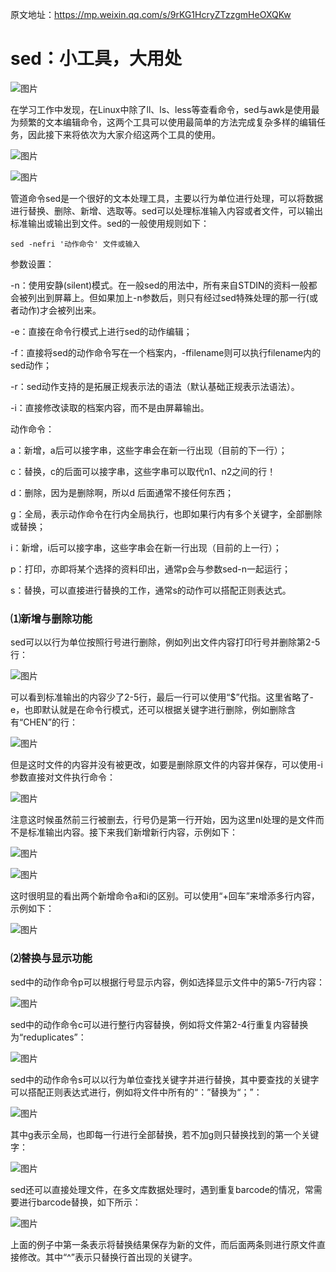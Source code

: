 原文地址：https://mp.weixin.qq.com/s/9rKG1HcryZTzzgmHeOXQKw





# sed：小工具，大用处



![图片](https://mmbiz.qpic.cn/mmbiz_gif/ibj9nANUc6z74QqKQCcRGEhFTHhfr5A1sViar95KE8EmSobNxbBjW0h8GEsK9mo1Y2IsmpkqGEqBQUCe4mNDc2Dg/640?wx_fmt=gif&tp=wxpic&wxfrom=5&wx_lazy=1)

在学习工作中发现，在Linux中除了ll、ls、less等查看命令，sed与awk是使用最为频繁的文本编辑命令，这两个工具可以使用最简单的方法完成复杂多样的编辑任务，因此接下来将依次为大家介绍这两个工具的使用。

![图片](https://mmbiz.qpic.cn/mmbiz_gif/ibj9nANUc6z74QqKQCcRGEhFTHhfr5A1sWcyAwCULico6r5np4ue18U8Yr4yq3aOC3MShw8IELKcyMcia1XbvtWBw/640?wx_fmt=gif&tp=wxpic&wxfrom=5&wx_lazy=1)



![图片](https://mmbiz.qpic.cn/mmbiz_jpg/ibj9nANUc6z74QqKQCcRGEhFTHhfr5A1sEIafuOrcjSSUxru2xUpc1BCu5A5RUpHiahA1JBxWFPviabibZVnPHRG3Q/640?wx_fmt=jpeg&tp=wxpic&wxfrom=5&wx_lazy=1&wx_co=1)



管道命令sed是一个很好的文本处理工具，主要以行为单位进行处理，可以将数据进行替换、删除、新增、选取等。sed可以处理标准输入内容或者文件，可以输出标准输出或输出到文件。sed的一般使用规则如下：

```
sed -nefri '动作命令' 文件或输入
```

参数设置：

-n：使用安静(silent)模式。在一般sed的用法中，所有来自STDIN的资料一般都会被列出到屏幕上。但如果加上-n参数后，则只有经过sed特殊处理的那一行(或者动作)才会被列出来。

-e：直接在命令行模式上进行sed的动作编辑；

-f：直接将sed的动作命令写在一个档案内，-ffilename则可以执行filename内的sed动作；

-r：sed动作支持的是拓展正规表示法的语法（默认基础正规表示法语法）。

-i：直接修改读取的档案内容，而不是由屏幕输出。

动作命令：

a：新增，a后可以接字串，这些字串会在新一行出现（目前的下一行）；

c：替换，c的后面可以接字串，这些字串可以取代n1、n2之间的行！

d：删除，因为是删除啊，所以d 后面通常不接任何东西；

g：全局，表示动作命令在行内全局执行，也即如果行内有多个关键字，全部删除或替换；

i：新增，i后可以接字串，这些字串会在新一行出现（目前的上一行）；

p：打印，亦即将某个选择的资料印出，通常p会与参数sed-n一起运行；

s：替换，可以直接进行替换的工作，通常s的动作可以搭配正则表达式。

### ⑴新增与删除功能

sed可以以行为单位按照行号进行删除，例如列出文件内容打印行号并删除第2-5行：

![图片](https://mmbiz.qpic.cn/mmbiz_png/ibj9nANUc6z6ibAiapdnGgKzF82a5NjaVeGaDwf6y2bQpyt1RQxewq9kQibcvT5t88ia04snuDuMXnMAicmHGK1CFasg/640?wx_fmt=png&tp=wxpic&wxfrom=5&wx_lazy=1&wx_co=1)

可以看到标准输出的内容少了2-5行，最后一行可以使用“$”代指。这里省略了-e，也即默认就是在命令行模式，还可以根据关键字进行删除，例如删除含有“CHEN”的行：

![图片](https://mmbiz.qpic.cn/mmbiz_png/ibj9nANUc6z6ibAiapdnGgKzF82a5NjaVeG7NBs9zTtwfuEj1eItzhHHo5ymWSbWwiaHKdh8hW64uF5JUmvMWr2ATw/640?wx_fmt=png&tp=wxpic&wxfrom=5&wx_lazy=1&wx_co=1)

但是这时文件的内容并没有被更改，如要是删除原文件的内容并保存，可以使用-i参数直接对文件执行命令：

![图片](https://mmbiz.qpic.cn/mmbiz_png/ibj9nANUc6z6ibAiapdnGgKzF82a5NjaVeGogup9gtSvMzm9Vtgw0qJktvmdwwNC0aicAsNTPtjPKwkc822Cqs5p2g/640?wx_fmt=png&tp=wxpic&wxfrom=5&wx_lazy=1&wx_co=1)

注意这时候虽然前三行被删去，行号仍是第一行开始，因为这里nl处理的是文件而不是标准输出内容。接下来我们新增新行内容，示例如下：

![图片](https://mmbiz.qpic.cn/mmbiz_png/ibj9nANUc6z6ibAiapdnGgKzF82a5NjaVeGY6LuHYgQmSv9FYiacZJNFXv2gQ7KGDwb3RPYUlOIHc7M2aibIq5WnSlg/640?wx_fmt=png&tp=wxpic&wxfrom=5&wx_lazy=1&wx_co=1)

![图片](https://mmbiz.qpic.cn/mmbiz_png/ibj9nANUc6z6ibAiapdnGgKzF82a5NjaVeGy3lX9JXk7ozibANUwTMP4oWqqdyuWiaES7IZ7eOjUCH9mCdBvP0LXfrA/640?wx_fmt=png&tp=wxpic&wxfrom=5&wx_lazy=1&wx_co=1)

这时很明显的看出两个新增命令a和i的区别。可以使用“\+回车”来增添多行内容，示例如下：

![图片](https://mmbiz.qpic.cn/mmbiz_png/ibj9nANUc6z6ibAiapdnGgKzF82a5NjaVeGqtpasOyliaoMqNXfGp7A0B6tWibiaGlfOWpY5vH9ibnCVmiaeJWqUBe8lmg/640?wx_fmt=png&tp=wxpic&wxfrom=5&wx_lazy=1&wx_co=1)

### ⑵替换与显示功能

sed中的动作命令p可以根据行号显示内容，例如选择显示文件中的第5-7行内容：

![图片](https://mmbiz.qpic.cn/mmbiz_png/ibj9nANUc6z6ibAiapdnGgKzF82a5NjaVeGHkYPTIECKtia6565Qb2N2peWbbmhkAU5KgvJPpjLox2r7FNibkjmaGQg/640?wx_fmt=png&tp=wxpic&wxfrom=5&wx_lazy=1&wx_co=1)

sed中的动作命令c可以进行整行内容替换，例如将文件第2-4行重复内容替换为“reduplicates”：

![图片](https://mmbiz.qpic.cn/mmbiz_png/ibj9nANUc6z6ibAiapdnGgKzF82a5NjaVeGuEUJAWN2IGERFNCUnicGiaGf25iapshxL6vYFLqibYbaBR9BMMxkLKUicVg/640?wx_fmt=png&tp=wxpic&wxfrom=5&wx_lazy=1&wx_co=1)

sed中的动作命令s可以以行为单位查找关键字并进行替换，其中要查找的关键字可以搭配正则表达式进行，例如将文件中所有的“：”替换为“；”：

![图片](https://mmbiz.qpic.cn/mmbiz_png/ibj9nANUc6z6ibAiapdnGgKzF82a5NjaVeGLTnlm0ebxwODIsePJrUiaLKdQwh0LCvAlibj5BRUyYzmVWFUrtgoPSeA/640?wx_fmt=png&tp=wxpic&wxfrom=5&wx_lazy=1&wx_co=1)

其中g表示全局，也即每一行进行全部替换，若不加g则只替换找到的第一个关键字：

![图片](https://mmbiz.qpic.cn/mmbiz_png/ibj9nANUc6z6ibAiapdnGgKzF82a5NjaVeGrva8XX3L1nERIzP6icFM5DTIWIzEO56kaOg2LKHSz2uZmHOe2GicrIibQ/640?wx_fmt=png&tp=wxpic&wxfrom=5&wx_lazy=1&wx_co=1)

sed还可以直接处理文件，在多文库数据处理时，遇到重复barcode的情况，常需要进行barcode替换，如下所示：

![图片](https://mmbiz.qpic.cn/mmbiz_png/ibj9nANUc6z6ibAiapdnGgKzF82a5NjaVeGOLcLvV30yia9V3m5jJswINjG33VENsWnjYw5Dic5uKzqhEeSibibmHibVpA/640?wx_fmt=png&tp=wxpic&wxfrom=5&wx_lazy=1&wx_co=1)

上面的例子中第一条表示将替换结果保存为新的文件，而后面两条则进行原文件直接修改。其中“^”表示只替换行首出现的关键字。

